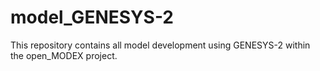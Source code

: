 # model_GENESYS-2

This repository contains all model development using GENESYS-2 within the open_MODEX project.
